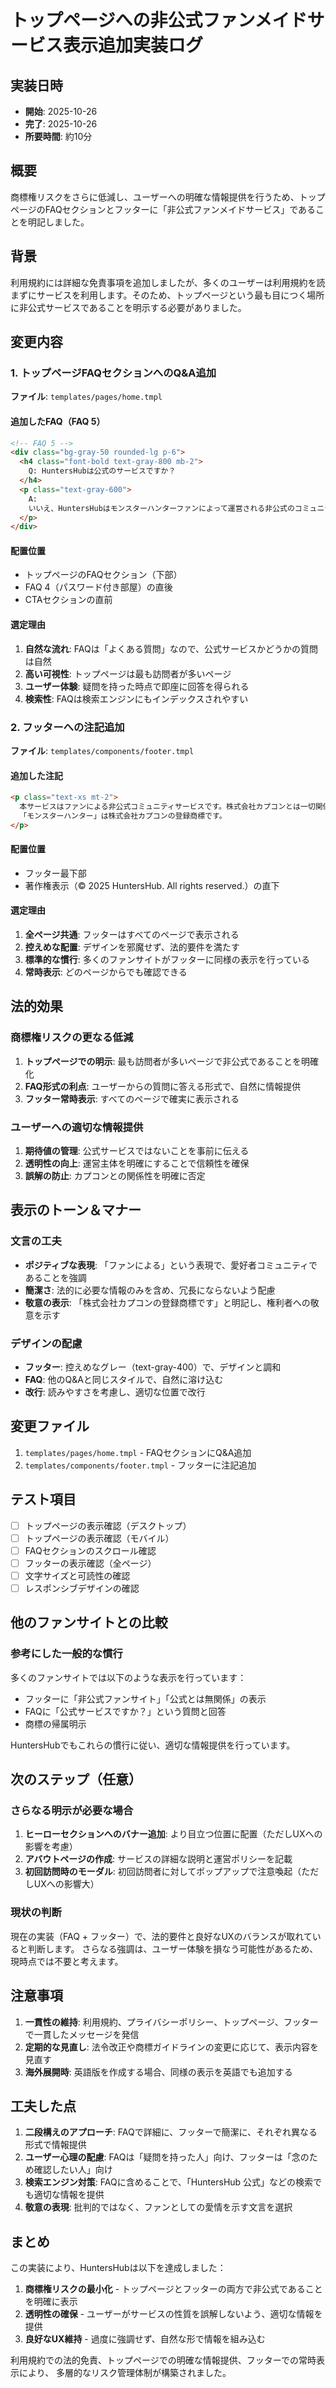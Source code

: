 # トップページへの非公式ファンメイドサービス表示追加実装ログ

## 実装日時
- **開始**: 2025-10-26
- **完了**: 2025-10-26
- **所要時間**: 約10分

## 概要
商標権リスクをさらに低減し、ユーザーへの明確な情報提供を行うため、トップページのFAQセクションとフッターに「非公式ファンメイドサービス」であることを明記しました。

## 背景
利用規約には詳細な免責事項を追加しましたが、多くのユーザーは利用規約を読まずにサービスを利用します。そのため、トップページという最も目につく場所に非公式サービスであることを明示する必要がありました。

## 変更内容

### 1. トップページFAQセクションへのQ&A追加
**ファイル**: `templates/pages/home.tmpl`

#### 追加したFAQ（FAQ 5）
```html
<!-- FAQ 5 -->
<div class="bg-gray-50 rounded-lg p-6">
  <h4 class="font-bold text-gray-800 mb-2">
    Q: HuntersHubは公式のサービスですか？
  </h4>
  <p class="text-gray-600">
    A:
    いいえ、HuntersHubはモンスターハンターファンによって運営される非公式のコミュニティサービスです。株式会社カプコンおよびその関連会社とは一切関係がありません。「モンスターハンター」は株式会社カプコンの登録商標です。
  </p>
</div>
```

#### 配置位置
- トップページのFAQセクション（下部）
- FAQ 4（パスワード付き部屋）の直後
- CTAセクションの直前

#### 選定理由
1. **自然な流れ**: FAQは「よくある質問」なので、公式サービスかどうかの質問は自然
2. **高い可視性**: トップページは最も訪問者が多いページ
3. **ユーザー体験**: 疑問を持った時点で即座に回答を得られる
4. **検索性**: FAQは検索エンジンにもインデックスされやすい

### 2. フッターへの注記追加
**ファイル**: `templates/components/footer.tmpl`

#### 追加した注記
```html
<p class="text-xs mt-2">
  本サービスはファンによる非公式コミュニティサービスです。株式会社カプコンとは一切関係がありません。<br />
  「モンスターハンター」は株式会社カプコンの登録商標です。
</p>
```

#### 配置位置
- フッター最下部
- 著作権表示（© 2025 HuntersHub. All rights reserved.）の直下

#### 選定理由
1. **全ページ共通**: フッターはすべてのページで表示される
2. **控えめな配置**: デザインを邪魔せず、法的要件を満たす
3. **標準的な慣行**: 多くのファンサイトがフッターに同様の表示を行っている
4. **常時表示**: どのページからでも確認できる

## 法的効果

### 商標権リスクの更なる低減
1. **トップページでの明示**: 最も訪問者が多いページで非公式であることを明確化
2. **FAQ形式の利点**: ユーザーからの質問に答える形式で、自然に情報提供
3. **フッター常時表示**: すべてのページで確実に表示される

### ユーザーへの適切な情報提供
1. **期待値の管理**: 公式サービスではないことを事前に伝える
2. **透明性の向上**: 運営主体を明確にすることで信頼性を確保
3. **誤解の防止**: カプコンとの関係性を明確に否定

## 表示のトーン＆マナー

### 文言の工夫
- **ポジティブな表現**: 「ファンによる」という表現で、愛好者コミュニティであることを強調
- **簡潔さ**: 法的に必要な情報のみを含め、冗長にならないよう配慮
- **敬意の表示**: 「株式会社カプコンの登録商標です」と明記し、権利者への敬意を示す

### デザインの配慮
- **フッター**: 控えめなグレー（text-gray-400）で、デザインと調和
- **FAQ**: 他のQ&Aと同じスタイルで、自然に溶け込む
- **改行**: 読みやすさを考慮し、適切な位置で改行

## 変更ファイル
1. `templates/pages/home.tmpl` - FAQセクションにQ&A追加
2. `templates/components/footer.tmpl` - フッターに注記追加

## テスト項目
- [ ] トップページの表示確認（デスクトップ）
- [ ] トップページの表示確認（モバイル）
- [ ] FAQセクションのスクロール確認
- [ ] フッターの表示確認（全ページ）
- [ ] 文字サイズと可読性の確認
- [ ] レスポンシブデザインの確認

## 他のファンサイトとの比較

### 参考にした一般的な慣行
多くのファンサイトでは以下のような表示を行っています：
- フッターに「非公式ファンサイト」「公式とは無関係」の表示
- FAQに「公式サービスですか？」という質問と回答
- 商標の帰属明示

HuntersHubでもこれらの慣行に従い、適切な情報提供を行っています。

## 次のステップ（任意）

### さらなる明示が必要な場合
1. **ヒーローセクションへのバナー追加**: より目立つ位置に配置（ただしUXへの影響を考慮）
2. **アバウトページの作成**: サービスの詳細な説明と運営ポリシーを記載
3. **初回訪問時のモーダル**: 初回訪問者に対してポップアップで注意喚起（ただしUXへの影響大）

### 現状の判断
現在の実装（FAQ + フッター）で、法的要件と良好なUXのバランスが取れていると判断します。
さらなる強調は、ユーザー体験を損なう可能性があるため、現時点では不要と考えます。

## 注意事項
1. **一貫性の維持**: 利用規約、プライバシーポリシー、トップページ、フッターで一貫したメッセージを発信
2. **定期的な見直し**: 法令改正や商標ガイドラインの変更に応じて、表示内容を見直す
3. **海外展開時**: 英語版を作成する場合、同様の表示を英語でも追加する

## 工夫した点
1. **二段構えのアプローチ**: FAQで詳細に、フッターで簡潔に、それぞれ異なる形式で情報提供
2. **ユーザー心理の配慮**: FAQは「疑問を持った人」向け、フッターは「念のため確認したい人」向け
3. **検索エンジン対策**: FAQに含めることで、「HuntersHub 公式」などの検索でも適切な情報を提供
4. **敬意の表現**: 批判的ではなく、ファンとしての愛情を示す文言を選択

## まとめ
この実装により、HuntersHubは以下を達成しました：

1. **商標権リスクの最小化** - トップページとフッターの両方で非公式であることを明確に表示
2. **透明性の確保** - ユーザーがサービスの性質を誤解しないよう、適切な情報を提供
3. **良好なUX維持** - 過度に強調せず、自然な形で情報を組み込む

利用規約での法的免責、トップページでの明確な情報提供、フッターでの常時表示により、
多層的なリスク管理体制が構築されました。
